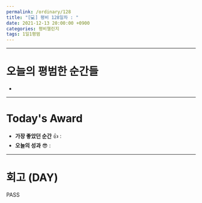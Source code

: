 ```yaml
---
permalink: /ordinary/128
title: "[💻] 평비 128일차 : "
date: 2021-12-13 20:00:00 +0900
categories: 평비챌린지
tags: 1일1평범
---
```


---
# 오늘의 평범한 순간들
- 

---
# Today's Award
- **가장 좋았던 순간** 👍 :
- **오늘의 성과** 😎 : 

---
# 회고 (DAY)
PASS